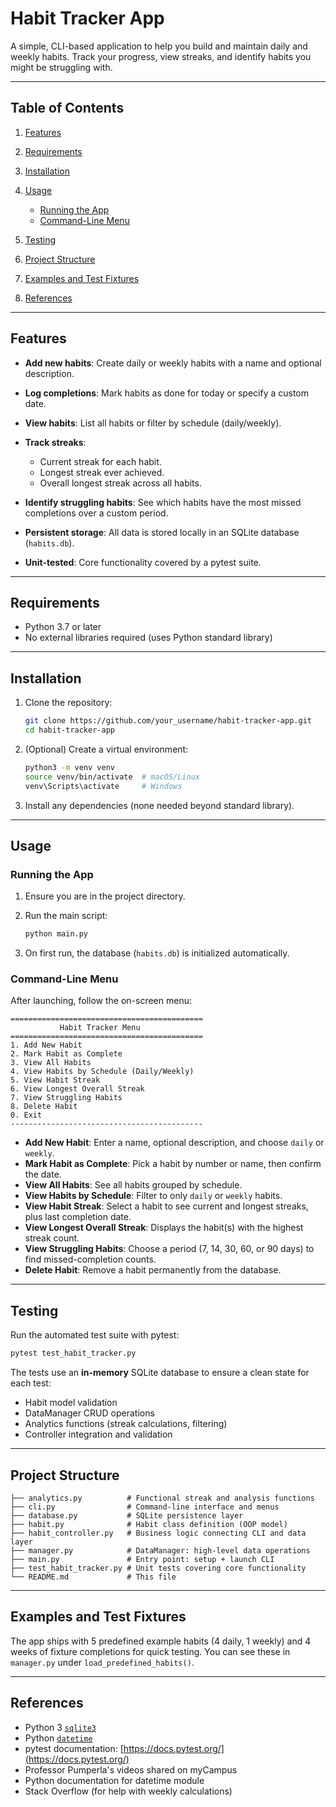 # Habit Tracker App

A simple, CLI-based application to help you build and maintain daily and weekly habits. Track your progress, view streaks, and identify habits you might be struggling with.

---

## Table of Contents

1. [Features](#features)
2. [Requirements](#requirements)
3. [Installation](#installation)
4. [Usage](#usage)

   * [Running the App](#running-the-app)
   * [Command-Line Menu](#command-line-menu)
5. [Testing](#testing)
6. [Project Structure](#project-structure)
7. [Examples and Test Fixtures](#examples-and-test-fixtures)
8. [References](#references)

---

## Features

* **Add new habits**: Create daily or weekly habits with a name and optional description.
* **Log completions**: Mark habits as done for today or specify a custom date.
* **View habits**: List all habits or filter by schedule (daily/weekly).
* **Track streaks**:

  * Current streak for each habit.
  * Longest streak ever achieved.
  * Overall longest streak across all habits.
* **Identify struggling habits**: See which habits have the most missed completions over a custom period.
* **Persistent storage**: All data is stored locally in an SQLite database (`habits.db`).
* **Unit-tested**: Core functionality covered by a pytest suite.

---

## Requirements

* Python 3.7 or later
* No external libraries required (uses Python standard library)

---

## Installation

1. Clone the repository:

   ```bash
   git clone https://github.com/your_username/habit-tracker-app.git
   cd habit-tracker-app
   ```
2. (Optional) Create a virtual environment:

   ```bash
   python3 -m venv venv
   source venv/bin/activate  # macOS/Linux
   venv\Scripts\activate     # Windows
   ```
3. Install any dependencies (none needed beyond standard library).

---

## Usage

### Running the App

1. Ensure you are in the project directory.
2. Run the main script:

   ```bash
   python main.py
   ```
3. On first run, the database (`habits.db`) is initialized automatically.

### Command-Line Menu

After launching, follow the on-screen menu:

```
===========================================
           Habit Tracker Menu
===========================================
1. Add New Habit
2. Mark Habit as Complete
3. View All Habits
4. View Habits by Schedule (Daily/Weekly)
5. View Habit Streak
6. View Longest Overall Streak
7. View Struggling Habits
8. Delete Habit
0. Exit
-------------------------------------------
```

* **Add New Habit**: Enter a name, optional description, and choose `daily` or `weekly`.
* **Mark Habit as Complete**: Pick a habit by number or name, then confirm the date.
* **View All Habits**: See all habits grouped by schedule.
* **View Habits by Schedule**: Filter to only `daily` or `weekly` habits.
* **View Habit Streak**: Select a habit to see current and longest streaks, plus last completion date.
* **View Longest Overall Streak**: Displays the habit(s) with the highest streak count.
* **View Struggling Habits**: Choose a period (7, 14, 30, 60, or 90 days) to find missed-completion counts.
* **Delete Habit**: Remove a habit permanently from the database.

---

## Testing

Run the automated test suite with pytest:

```bash
pytest test_habit_tracker.py
```

The tests use an **in-memory** SQLite database to ensure a clean state for each test:

* Habit model validation
* DataManager CRUD operations
* Analytics functions (streak calculations, filtering)
* Controller integration and validation

---

## Project Structure

```
├── analytics.py          # Functional streak and analysis functions
├── cli.py                # Command-line interface and menus
├── database.py           # SQLite persistence layer
├── habit.py              # Habit class definition (OOP model)
├── habit_controller.py   # Business logic connecting CLI and data layer
├── manager.py            # DataManager: high-level data operations
├── main.py               # Entry point: setup + launch CLI
├── test_habit_tracker.py # Unit tests covering core functionality
└── README.md             # This file
```

---

## Examples and Test Fixtures

The app ships with 5 predefined example habits (4 daily, 1 weekly) and 4 weeks of fixture completions for quick testing. You can see these in `manager.py` under `load_predefined_habits()`.

---


## References

* Python 3 [`sqlite3`](https://docs.python.org/3/library/sqlite3.html)
* Python [`datetime`](https://docs.python.org/3/library/datetime.html)
* pytest documentation: [https://docs.pytest.org/](https://docs.pytest.org/)
* Professor Pumperla's videos shared on myCampus
* Python documentation for datetime module
* Stack Overflow (for help with weekly calculations)
